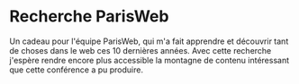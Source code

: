 # Recherche ParisWeb

Un cadeau pour l'équipe ParisWeb, qui m'a fait apprendre et découvrir tant de
choses dans le web ces 10 dernières années. Avec cette recherche j'espère rendre
encore plus accessible la montagne de contenu intéressant que cette conférence
a pu produire.

